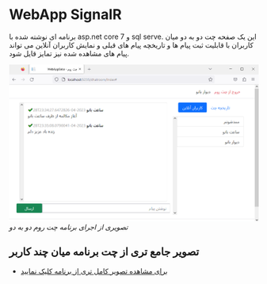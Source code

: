 # WebApp SignalR
برنامه ای نوشته شده با asp.net core 7  و sql serve. این یک صفحه چت دو به دو میان کاربران با قابلیت ثبت پیام ها و تاریخچه پیام های قبلی و نمایش کاربران آنلاین می تواند پیام های مشاهده شده نیز تمایز قایل شود.

![تصویر از برنامه](https://github.com/lpln25/SignalR/blob/master/Images/signalr-webapp2.PNG) <br/> *تصویری از اجرای برنامه چت روم دو به دو*

## تصویر جامع تری از چت برنامه میان چند کاربر
* [برای مشاهده تصویر کامل تری از برنامه کلیک نمایید](https://github.com/lpln25/SignalR/blob/master/Images/signalr-webapp1.PNG)
